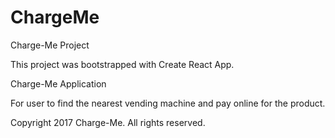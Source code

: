 # ChargeMe
Charge-Me Project

This project was bootstrapped with Create React App.

Charge-Me Application

For user to find the nearest vending machine and pay online for the product.

Copyright 2017 Charge-Me. All rights reserved.
